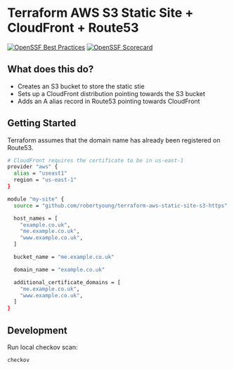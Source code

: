 # Terraform AWS S3 Static Site + CloudFront + Route53

[![OpenSSF Best Practices](https://www.bestpractices.dev/projects/11246/badge)](https://www.bestpractices.dev/projects/11246)
[![OpenSSF Scorecard](https://api.securityscorecards.dev/projects/github.com/RobertYoung/terraform-aws-static-site-s3-https/badge)](https://securityscorecards.dev/viewer/?uri=github.com/RobertYoung/terraform-aws-static-site-s3-https)

## What does this do?

- Creates an S3 bucket to store the static stie
- Sets up a CloudFront distribution pointing towards the S3 bucket
- Adds an A alias record in Route53 pointing towards CloudFront

## Getting Started

Terraform assumes that the domain name has already been registered on Route53.

```sh
# CloudFront requires the certificate to be in us-east-1
provider "aws" {
  alias = "useast1"
  region = "us-east-1"
}

module "my-site" {
  source = "github.com/robertyoung/terraform-aws-static-site-s3-https"

  host_names = [
    "example.co.uk",
    "me.example.co.uk",
    "www.example.co.uk",
  ]

  bucket_name = "me.example.co.uk"

  domain_name = "example.co.uk"

  additional_certificate_domains = [
    "me.example.co.uk",
    "www.example.co.uk",
  ]
}
```

## Development

Run local checkov scan:

```
checkov
```
